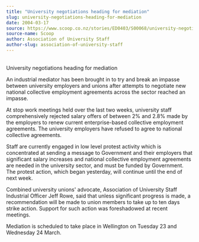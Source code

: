 ```yaml
---
title: "University negotiations heading for mediation"
slug: university-negotiations-heading-for-mediation
date: 2004-03-17
source: https://www.scoop.co.nz/stories/ED0403/S00068/university-negotiations-heading-for-mediation.htm
source-name: Scoop
author: Association of University Staff
author-slug: association-of-university-staff
---
```


<p><br>University negotiations heading for mediation</p>

<p>An
industrial mediator has been brought in to try and break an
impasse between university employers and unions after
attempts to negotiate new national collective employment
agreements across the sector reached an impasse.</p>

<p>At stop
work meetings held over the last two weeks, university staff
comprehensively rejected salary offers of between 2% and
2.8% made by the employers to renew current enterprise-based
collective employment agreements. The university employers
have  refused to agree to national collective agreements.</p>

<p>Staff are currently engaged in low level protest activity
which is concentrated at sending a message to Government and
their employers that significant salary increases and
national collective employment agreements are needed in the
university sector, and must be funded by Government. The
protest action, which began yesterday, will continue until
the end of next week.<p>

<p>Combined university unions'
advocate, Association of University Staff Industrial Officer
Jeff Rowe, said that unless significant progress is made, a
recommendation will be made to union members to take up to
ten days strike action. Support for such action was
foreshadowed at recent meetings.</p>

<p>Mediation is scheduled
to take place in Wellington on Tuesday 23 and Wednesday 24
March.     
<br><p>
